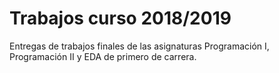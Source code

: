 # Trabajos curso 2018/2019

Entregas de trabajos finales de las asignaturas Programación I, Programación II y EDA de primero de carrera.
